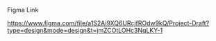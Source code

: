 Figma Link

https://www.figma.com/file/a1S2Ai9XQ6URcjfROdw9kQ/Project-Draft?type=design&mode=design&t=jmZCOtLOHc3NqLKY-1
